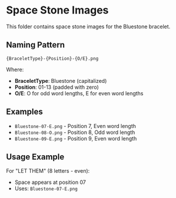 # Space Stone Images

This folder contains space stone images for the Bluestone bracelet.

## Naming Pattern
`{BraceletType}-{Position}-{O/E}.png`

Where:
- **BraceletType**: Bluestone (capitalized)
- **Position**: 01-13 (padded with zero)
- **O/E**: O for odd word lengths, E for even word lengths

## Examples
- `Bluestone-07-E.png` - Position 7, Even word length
- `Bluestone-08-O.png` - Position 8, Odd word length
- `Bluestone-09-E.png` - Position 9, Even word length

## Usage Example
For "LET THEM" (8 letters - even):
- Space appears at position 07
- Uses: `Bluestone-07-E.png`